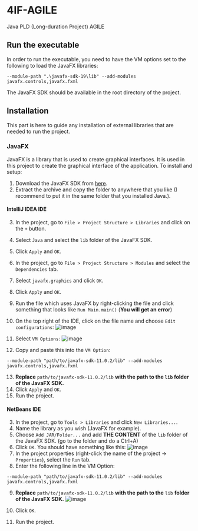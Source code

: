# 4IF-AGILE
Java PLD (Long-duration Project) AGILE

## Run the executable
In order to run the executable, you need to have the VM options set to the following to load the JavaFX libraries:
```
--module-path ".\javafx-sdk-19\lib" --add-modules javafx.controls,javafx.fxml
```
The JavaFX SDK should be available in the root directory of the project.
## Installation
This part is here to guide any installation of external libraries that are needed to run the project.

### JavaFX
JavaFX is a library that is used to create graphical interfaces. It is used in this project to create the graphical interface of the application.
To install and setup:
1. Download the JavaFX SDK from [here](https://gluonhq.com/products/javafx/).
2. Extract the archive and copy the folder to anywhere that you like (I recommend to put it in the same folder that you installed Java.).

#### __IntelliJ IDEA__ IDE
3. In the project, go to `File > Project Structure > Libraries` and click on the `+` button.
4. Select `Java` and select the `lib` folder of the JavaFX SDK.
5. Click `Apply` and `OK`.
6. In the project, go to `File > Project Structure > Modules` and select the `Dependencies` tab.
7. Select `javafx.graphics` and click `OK`.
8. Click `Apply` and `OK`.
9. Run the file which uses JavaFX by right-clicking the file and click something that looks like `Run Main.main()` (__You will get an error__)
10. On the top right of the IDE, click on the file name and choose `Edit configurations`:
![image](https://user-images.githubusercontent.com/94907884/197814722-4db2c0f4-ca5a-47e4-b809-2ce3deea0f76.png)

11. Select `VM Options`:
![image](https://user-images.githubusercontent.com/94907884/197815076-53ed7bab-cd11-40c1-9bf5-dddf425a686c.png)
12. Copy and paste this into the `VM Option`:
```
--module-path "path/to/javafx-sdk-11.0.2/lib" --add-modules javafx.controls,javafx.fxml
```
13. __Replace__ `path/to/javafx-sdk-11.0.2/lib` __with the path to the `lib` folder of the JavaFX SDK.__
14. Click `Apply` and `OK`.
15. Run the project.

#### __NetBeans__ IDE

3. In the project, go to `Tools > Libraries` and click `New Libraries...`.
4. Name the library as you wish (JavaFX for example).
5. Choose `Add JAR/Folder...` and add __THE CONTENT__ of the `lib` folder of the JavaFX SDK. (go to the folder and do a Ctrl+A)
6. Click `OK`.
You should have something like this:
![image](https://user-images.githubusercontent.com/94907884/197817683-1952bd5f-ec94-4fd0-8a1e-c377d4f458bb.png)
7. In the project properties (right-click the name of the project -> `Properties`), select the `Run` tab.
8. Enter the following line in the VM Option:
```
--module-path "path/to/javafx-sdk-11.0.2/lib" --add-modules javafx.controls,javafx.fxml
```
9. __Replace__ `path/to/javafx-sdk-11.0.2/lib` __with the path to the__ `lib` __folder of the JavaFX SDK.__
![image](https://user-images.githubusercontent.com/94907884/197818177-074d329d-4e3f-48f8-8e80-e03d43158a18.png)

10. Click `OK`.
11. Run the project.